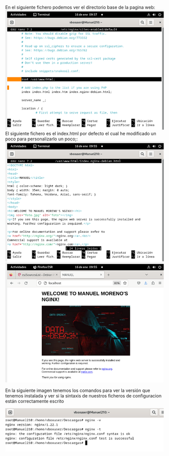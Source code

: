 En el siguiente fichero podemos ver el directorio base de la pagina web:
![img4](/img/nginx4.png)
El siguiente fichero es el index.html por defecto el cual he modificado un poco para personalizarlo un poco;:
![img5](/img/nginx5.png)
![img6](/img/nginx6.png)

En la siguiente imagen tenemos los comandos para ver la versión que tenemos instalada y ver si la sintaxis de nuestros ficheros de configuracion están correctamente escrito

![img7](/img/nginx7.png)
